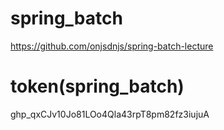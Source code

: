 # spring_batch
https://github.com/onjsdnjs/spring-batch-lecture
# token(spring_batch)
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


